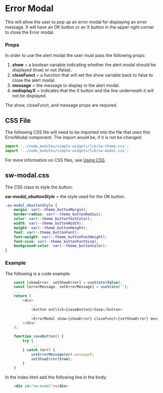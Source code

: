 # **Error Modal**

This will allow the user to pop up an error modal for displaying an error message.  It will have an OK button or an X button in the upper right corner to close the Error modal.

### **Props**
In order to use the alert modal the user must pass the following props:

1. **show** = a boolean variable indicating whether the alert modal should be displayed (true) or not (false).
2. **closeFunct** = a function that will set the show variable back to false to close the alert modal.
3. **message** = the message to display in the alert modal.
4. **nodisplayX** = indicates that the X button and the line underneath it will not be displayed.

The show, closeFunct, and message props are required.  

## CSS File

The following CSS file will need to be imported into the file that uses this ErrorModal component.  The import would be, if it is not be changed:

```javascript
import '../node_modules/simple-widgets/lib/sw-theme.css';
import '../node_modules/simple-widgets/lib/sw-modal.css';
```

For more information on CSS files, see [Using CSS](./UsingCSS.md).

## sw-modal.css

The CSS class to style the button:

***sw-modal_ebuttonStyle*** = the style used for the OK button.

```css
.sw-modal_ebuttonStyle {
    margin: var(--theme_buttonMargin);
    border-radius: var(--theme_buttonRadius);
    color: var(--theme_buttonTextColor);
    width: var(--theme_buttonWidth);
    height: var(--theme_buttonHeight);
    font: var(--theme_buttonFont);
    font-weight: var(--theme_buttonFontWeight);
    font-size: var(--theme_buttonFontSize);
    background-color: var(--theme_buttonColor);
}
```
### **Example**
The following is a code example:

```javascript
    const [showError, setShowError] = useState(false);
    const [errorMessage, setErrorMessage] = useState('');
    ...
    return (
        <div>
            ...
            <button onClick={saveButton}>Save</button>
            ...
            <ErrorModal show={showError} closeFunct={setShowError} message={errorMessage} />
        </div>
    );

    function saveButton() {
        try {
            ...
        } catch (err) {
            setErrorMessage(err.message);
            setShowError(true);
        }
    }
```

In the index.html add the following line in the body:
```html
    <div id="sw-modal"></div>
```

